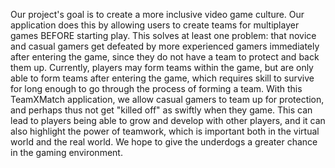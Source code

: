 Our project's goal is to create a more inclusive video game culture. Our application does this by allowing users to create teams for multiplayer games BEFORE starting play. This solves at least one problem: that novice and casual gamers get defeated by more experienced gamers immediately after entering the game, since they do not have a team to protect and back them up. Currently, players may form teams within the game, but are only able to form teams after entering the game, which requires skill to survive for long enough to go through the process of forming a team. With this TeamXMatch application, we allow casual gamers to team up for protection, and perhaps thus not get "killed off" as swiftly when they game. This can lead to players being able to grow and develop with other players, and it can also highlight the power of teamwork, which is important both in the virtual world and the real world. We hope to give the underdogs a greater chance in the gaming environment.

